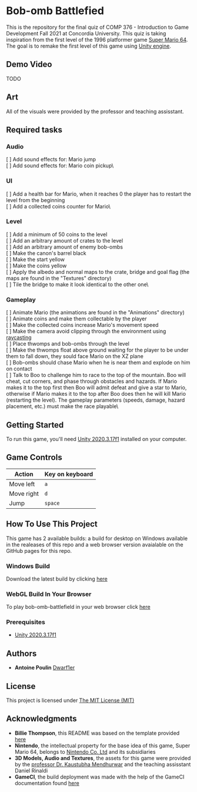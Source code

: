 # Bob-omb Battlefied
This is the repository for the final quiz of COMP 376 - Introduction to Game Development Fall 2021 at Concordia University. This quiz is taking inspiration from the first level of the 1996 platformer game [Super Mario 64](https://en.wikipedia.org/wiki/Super_Mario_64). The goal is to remake the first level of this game using [Unity engine](https://unity.com/).

## Demo Video

TODO

## Art

All of the visuals were provided by the professor and teaching assisstant.

## Required tasks

### Audio

[ ] Add sound effects for: Mario jump\
[ ] Add sound effects for: Mario coin pickup\

### UI

[ ] Add a health bar for Mario, when it reaches 0 the player has to restart the level from the beginning\
[ ] Add a collected coins counter for Mario\

### Level

[ ] Add a minimum of 50 coins to the level\
[ ] Add an arbitrary amount of crates to the level\
[ ] Add an arbitrary amount of enemy bob-ombs\
[ ] Make the canon's barrel black\
[ ] Make the start yellow\
[ ] Make the coins yellow\
[ ] Apply the albedo and normal maps to the crate, bridge and goal flag (the maps are found in the "Textures" directory)\
[ ] Tile the bridge to make it look identical to the other one\

### Gameplay

[ ] Animate Mario (the animations are found in the "Animations" directory)\
[ ] Animate coins and make them collectable by the player\
[ ] Make the collected coins increase Mario's movement speed\
[ ] Make the camera avoid clipping through the environment using [raycasting](https://docs.unity3d.com/ScriptReference/Physics.Raycast.html)\
[ ] Place thwomps and bob-ombs through the level\
[ ] Make the thwomps float above ground waiting for the player to be under them to fall down, they sould face Mario on the XZ plane\
[ ] Bob-ombs should chase Mario when he is near them and explode on him on contact\
[ ] Talk to Boo to challenge him to race to the top of the mountain. Boo will cheat, cut corners, and phase through obstacles and hazards. If Mario makes it to the top first then Boo will admit defeat and give a star to Mario, otherwise if Mario makes it to the top after Boo does then he will kill Mario (restarting the level). The gameplay parameters (speeds, damage, hazard placement, etc.) must make the race playable\

## Getting Started

To run this game, you'll need [Unity 2020.3.17f1](https://unity3d.com/get-unity/download?thank-you=update&download_nid=65098&os=Win) installed on your computer.

## Game Controls

Action | Key on keyboard
--- | --- 
Move left | `a`
Move right | `d` 
Jump | `space`

## How To Use This Project

This game has 2 available builds: a build for desktop on Windows available in the realeases of this repo and a web browser version avaialable on the GitHub pages for this repo.

### Windows Build

Download the latest build by clicking [here](https://github.com/Dwarf1er/COVIDBoy/releases/)

### WebGL Build In Your Browser

To play bob-omb-battlefield in your web browser click [here](https://dwarf1er.github.io/bob-omb-battlefield/)

### Prerequisites
 
- [Unity 2020.3.17f1](https://unity3d.com/get-unity/download?thank-you=update&download_nid=65098&os=Win)

## Authors

  - **Antoine Poulin**
    [Dwarf1er](https://github.com/Dwarf1er)

## License

This project is licensed under [The MIT License (MIT)](LICENSE)

## Acknowledgments

  - **Billie Thompson**, this README was based on the template provided [here](https://github.com/PurpleBooth/a-good-readme-template)
  - **Nintendo**, the intellectual property for the base idea of this game, Super Mario 64, belongs to [Nintendo Co. Ltd](https://www.nintendo.com/) and its subsidiaries
  - **3D Models, Audio and Textures**, the assets for this game were provided by the [professor Dr. Kaustubha Mendhurwar](https://www.concordia.ca/ginacody/computer-science-software-eng/faculty.html?fpid=kaustubhaashok-mendhurwar) and the teaching assisstant Daniel Rinaldi
  - **GameCI**, the build deployment was made with the help of the GameCI documentation found [here](https://github.com/game-ci/documentation)
